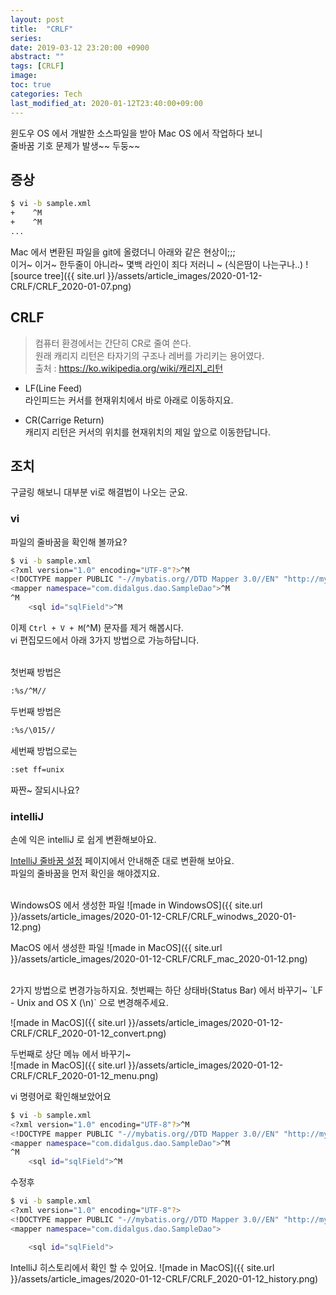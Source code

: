 ```yaml
---
layout: post
title:  "CRLF"
series:
date: 2019-03-12 23:20:00 +0900
abstract: ""
tags: [CRLF]
image:
toc: true
categories: Tech
last_modified_at: 2020-01-12T23:40:00+09:00
---
```


윈도우 OS 에서 개발한 소스파일을 받아 Mac OS 에서 작업하다 보니  
줄바꿈 기호 문제가 발생~~ 두둥~~  

## 증상

```bash
$ vi -b sample.xml
+    ^M
+    ^M
...
```

Mac 에서 변환된 파일을 git에 올렸더니 아래와 같은 현상이;;;  
이거~ 이거~ 한두줄이 아니라~ 몇백 라인이 죄다 저러니 ~ (식은땀이 나는구나..)
![source tree]({{ site.url }}/assets/article_images/2020-01-12-CRLF/CRLF_2020-01-07.png)


## CRLF

> 컴퓨터 환경에서는 간단히 CR로 줄여 쓴다.   
원래 캐리지 리턴은 타자기의 구조나 레버를 가리키는 용어였다.  
출처 : https://ko.wikipedia.org/wiki/캐리지_리턴


- LF(Line Feed)  
  라인피드는 커서를 현재위치에서 바로 아래로 이동하지요.

- CR(Carrige Return)  
  캐리지 리턴은 커서의 위치를 현재위치의 제일 앞으로 이동한답니다.


## 조치
구글링 해보니 대부분 vi로 해결법이 나오는 군요.  

### vi

파일의 줄바꿈을 확인해 볼까요?
```bash
$ vi -b sample.xml
<?xml version="1.0" encoding="UTF-8"?>^M
<!DOCTYPE mapper PUBLIC "-//mybatis.org//DTD Mapper 3.0//EN" "http://mybatis.org/dtd/mybatis-3-mapper.dtd">^M
<mapper namespace="com.didalgus.dao.SampleDao">^M
^M
    <sql id="sqlField">^M
```

이제 `Ctrl + V + M`(^M) 문자를 제거 해봅시다.  
vi 편집모드에서 아래 3가지 방법으로 가능하답니다.  
<br> 

첫번째 방법은  
```bash
:%s/^M//
```

두번째 방법은  
```bash
:%s/\015//
```

세번째 방법으로는
```bash
:set ff=unix
```

짜짠~ 잘되시나요?  


### intelliJ

손에 익은 intelliJ 로 쉽게 변환해보아요.

[IntelliJ 줄바꿈 설정](https://www.jetbrains.com/help/idea/configuring-line-endings-and-line-separators.html) 페이지에서 안내해준 대로 변환해 보아요.  
파일의 줄바꿈을 먼저 확인을 해야겠지요.  
<br>

WindowsOS 에서 생성한 파일
![made in WindowsOS]({{ site.url }}/assets/article_images/2020-01-12-CRLF/CRLF_winodws_2020-01-12.png)

MacOS 에서 생성한 파일
![made in MacOS]({{ site.url }}/assets/article_images/2020-01-12-CRLF/CRLF_mac_2020-01-12.png)

<br>
2가지 방법으로 변경가능하지요.   
첫번째는 하단 상태바(Status Bar) 에서 바꾸기~  
`LF - Unix and OS X (\n)` 으로 변경해주세요.  

![made in MacOS]({{ site.url }}/assets/article_images/2020-01-12-CRLF/CRLF_2020-01-12_convert.png)


두번째로 상단 메뉴 에서 바꾸기~  
![made in MacOS]({{ site.url }}/assets/article_images/2020-01-12-CRLF/CRLF_2020-01-12_menu.png)


vi 명령어로 확인해보았어요  
```bash
$ vi -b sample.xml
<?xml version="1.0" encoding="UTF-8"?>^M
<!DOCTYPE mapper PUBLIC "-//mybatis.org//DTD Mapper 3.0//EN" "http://mybatis.org/dtd/mybatis-3-mapper.dtd">^M
<mapper namespace="com.didalgus.dao.SampleDao">^M
^M
    <sql id="sqlField">^M
```

수정후  
```bash
$ vi -b sample.xml
<?xml version="1.0" encoding="UTF-8"?>
<!DOCTYPE mapper PUBLIC "-//mybatis.org//DTD Mapper 3.0//EN" "http://mybatis.org/dtd/mybatis-3-mapper.dtd">
<mapper namespace="com.didalgus.dao.SampleDao">

    <sql id="sqlField">
```

IntelliJ 히스토리에서 확인 할 수 있어요.
![made in MacOS]({{ site.url }}/assets/article_images/2020-01-12-CRLF/CRLF_2020-01-12_history.png)
